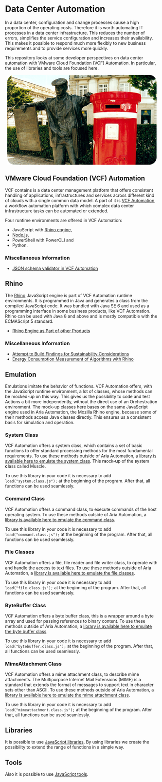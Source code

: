 # Data Center Automation

In a data center, configuration and change processes cause a high proportion of the operating costs. Therefore it is worth automating IT processes in a data center infrastructure. This reduces the number of errors, simplifies the service configuration and increases their availability. This makes it possible to respond much more flexibly to new business requirements and to provide services more quickly.

This repository looks at some developer perspectives on data center automation with VMware Cloud Foundation (VCF) Automation. In particular, the use of libraries and tools are focused here.

<p align="center"><img src="images/newspaperSeller.png"></p>

## VMware Cloud Foundation (VCF) Automation

VCF contains is a data center management platform that offers consistent handling of applications, infrastructures and services across different kind of clouds with a single common data model. A part of it is [VCF Automation](https://www.vmware.com/products/cloud-infrastructure/cloud-foundation-automation), a workflow automation platform with which complex data center infrastructure tasks can be automated or extended.

Four runtime environments are offered in VCF Automation:
* JavaScript with [Rhino engine](https://github.com/mozilla/rhino/),
* [Node.js](https://nodejs.org),
* PowerShell with PowerCLI and
* Python.

### Miscellaneous Information

* [JSON schema validator in VCF Automation](https://github.com/mozilla/rhino/discussions/1466)

## Rhino

The [Rhino](https://github.com/mozilla/rhino) JavaScript engine is part of VCF Automation runtime environments. It is programmed in Java and generates a class from the compiled JavaScript code. It was bundled with Java SE 6 and used as a programming interface in some business products, like VCF Automation. Rhino can be used with Java 8 and above and is mostly compatible with the ECMAScript 5 standard.

* [Rhino Engine as Part of other Products](https://github.com/mozilla/rhino/discussions/1425)

### Miscellaneous Information

* [Attempt to Build Findings for Sustainability Considerations](https://github.com/orgs/Green-Software-Foundation/discussions/142)
* [Energy Consumption Measurement of Algorithms with Rhino](https://github.com/mozilla/rhino/discussions/1455)

## Emulation

Emulations imitate the behavior of functions. VCF Automation offers, with the JavaScript runtime environment, a lot of classes, whose methods can be mocked-up on this way. This gives us the possibility to code and test Actions a bit more independently, without the direct use of an Orchestration environment. The mock-up classes here bases on the same JavaScript engine used in Aria Automation, the Mozilla Rhino engine, because some of their methods access Java classes directly. This ensures us a consistent basis for simulation and operation.

### System Class

VCF Automation offers a system class, which contains a set of basic functions to offer standard processing methods for the most fundamental requirements. To use these methods outside of Aria Automation, a [library is available here to emulate the system class](https://github.com/StSchnell/Data-Center-Automation/blob/main/system.class.js). This **m**ock-**u**p of the **s**ystem **cl**ass called Muscle. 

To use this library in your code it is necessary to add `load("system.class.js");` at the beginning of the program. After that, all functions can be used seamlessly.

### Command Class

VCF Automation offers a command class, to execute commands of the host operating system. To use these methods outside of Aria Automation, a [library is available here to emulate the command class](https://github.com/StSchnell/Data-Center-Automation/blob/main/command.class.js).

To use this library in your code it is necessary to add `load("command.class.js");` at the beginning of the program. After that, all functions can be used seamlessly.

### File Classes

VCF Automation offers a file, file reader and file writer class, to operate with and handle the access to text files. To use these methods outside of Aria Automation, a [library is available here to emulate the file classes](https://github.com/StSchnell/Data-Center-Automation/blob/main/file.class.js).

To use this library in your code it is necessary to add `load("file.class.js");` at the beginning of the program. After that, all functions can be used seamlessly.

### ByteBuffer Class

VCF Automation offers a byte buffer class, this is a wrapper around a byte array and used for passing references to binary content. To use these methods outside of Aria Automation, a [library is available here to emulate the byte buffer class](https://github.com/StSchnell/Data-Center-Automation/blob/main/bytebuffer.class.js).

To use this library in your code it is necessary to add `load("bytebuffer.class.js");` at the beginning of the program. After that, all functions can be used seamlessly.

### MimeAttachment Class

VCF Automation offers a mime attachment class, to describe mime attachments. The Multipurpose Internet Mail Extensions (MIME) is a standard that extends the format of messages to support text in character sets other than ASCII. To use these methods outside of Aria Automation, a [library is available here to emulate the mime attachment class](https://github.com/StSchnell/Data-Center-Automation/blob/main/mimeattachment.class.js).

To use this library in your code it is necessary to add `load("mimeattachment.class.js");` at the beginning of the program. After that, all functions can be used seamlessly.

## Libraries

It is possible to use [JavaScript libraries](JavaScriptLibraries.md). By using libraries we create the possibility to extend the range of functions in a simple way.

## Tools

Also it is possible to use [JavaScript tools](JavaScriptTools.md).
